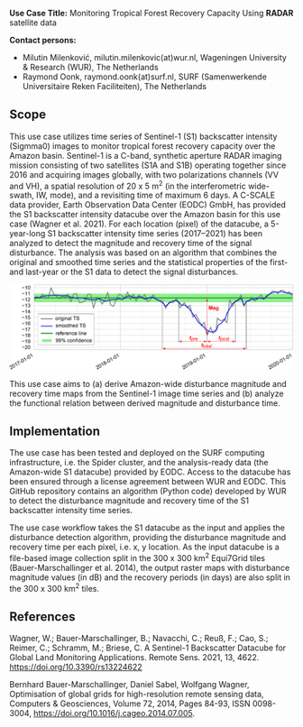 __Use Case Title:__ Monitoring Tropical Forest Recovery Capacity Using **RADAR** satellite data

__Contact persons:__ 
* Milutin Milenković, milutin.milenkovic(at)wur.nl, Wageningen University & Research (WUR), The Netherlands
* Raymond Oonk, raymond.oonk(at)surf.nl, SURF (Samenwerkende Universitaire Reken Faciliteiten), The Netherlands
## Scope
This use case utilizes time series of Sentinel-1 (S1) backscatter intensity (Sigmma0) images to monitor tropical forest recovery capacity over the Amazon basin. Sentinel-1 is a C-band, synthetic aperture RADAR imaging mission consisting of two satellites (S1A and S1B) operating together since 2016 and acquiring images globally, with two polarizations channels (VV and VH), a spatial resolution of 20 x 5 m<sup>2</sup>  (in the interferometric wide-swath, IW, mode), and a revisiting time of maximum 6 days. A C-SCALE data provider, Earth Observation Data Center (EODC) GmbH, has provided the S1 backscatter intensity datacube over the Amazon basin for this use case (Wagner et al. 2021). For each location (pixel) of the datacube, a 5-year-long S1 backscatter intensity time series (2017–2021) has been analyzed to detect the magnitude and recovery time of the signal disturbance.  The analysis was based on an algorithm that combines the original and smoothed time series and the statistical properties of the first- and last-year or the S1 data to detect the signal disturbances. 

![Alt text](figures/ts_figure.png?raw=true "XXXXX")

This use case aims to (a) derive Amazon-wide disturbance magnitude and recovery time maps from the Sentinel-1 image time series and (b) analyze the functional relation between derived magnitude and disturbance time.  
## Implementation

The use case has been tested and deployed on the SURF computing infrastructure, i.e. the Spider cluster, and the analysis-ready data (the Amazon-wide S1 datacube) provided by EODC. Access to the datacube has been ensured through a license agreement between WUR and EODC. This GitHub repository contains an algorithm (Python code) developed by WUR to detect the disturbance magnitude and recovery time of the S1 backscatter intensity time series. 

The use case workflow takes the S1 datacube as the input and applies the disturbance detection algorithm, providing the disturbance magnitude and recovery time per each pixel, i.e. x, y location. As the input datacube is a file-based image collection split in the 300 x 300 km<sup>2</sup>  Equi7Grid tiles (Bauer-Marschallinger et al. 2014), the output raster maps with disturbance magnitude values (in dB) and the recovery periods (in days) are also split in the 300 x 300 km<sup>2</sup>  tiles.

## References

Wagner, W.; Bauer-Marschallinger, B.; Navacchi, C.; Reuß, F.; Cao, S.; Reimer, C.; Schramm, M.; Briese, C. A Sentinel-1 Backscatter Datacube for Global Land Monitoring Applications. Remote Sens. 2021, 13, 4622. https://doi.org/10.3390/rs13224622

Bernhard Bauer-Marschallinger, Daniel Sabel, Wolfgang Wagner, Optimisation of global grids for high-resolution remote sensing data, Computers & Geosciences, Volume 72, 2014, Pages 84-93, ISSN 0098-3004, https://doi.org/10.1016/j.cageo.2014.07.005.
